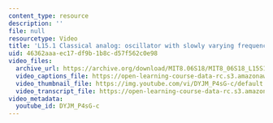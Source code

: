 ```yaml
---
content_type: resource
description: ''
file: null
resourcetype: Video
title: 'L15.1 Classical analog: oscillator with slowly varying frequency'
uid: 46362aaa-ec17-df9b-1b8c-d57f562c0e98
video_files:
  archive_url: https://archive.org/download/MIT8.06S18/MIT8_06S18_L15S1_300k.mp4
  video_captions_file: https://open-learning-course-data-rc.s3.amazonaws.com/8-06-quantum-physics-iii-spring-2018/f9cf1c5911b450b5baaf7fb96b678816_DYJM_P4sG-c.vtt
  video_thumbnail_file: https://img.youtube.com/vi/DYJM_P4sG-c/default.jpg
  video_transcript_file: https://open-learning-course-data-rc.s3.amazonaws.com/8-06-quantum-physics-iii-spring-2018/20f26602f22e0792fdaa4a511a2625d7_DYJM_P4sG-c.pdf
video_metadata:
  youtube_id: DYJM_P4sG-c
---
```

